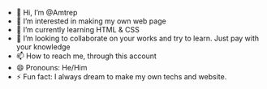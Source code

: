 - 👋 Hi, I’m @Amtrep
- 👀 I’m interested in making my own web page  
- 🌱 I’m currently learning HTML & CSS
- 💞️ I’m looking to collaborate on your works and try to learn. Just pay with your knowledge
- 📫 How to reach me, through this account
- 😄 Pronouns: He/Him
- ⚡ Fun fact: I always dream to make my own techs and website.

<!---
Amtrep/Amtrep is a business man, who had a dream to make his own website. Wish me well. <3 Thanks!
--->
